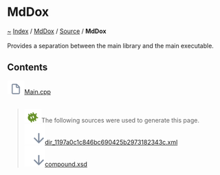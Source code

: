 <a id="mddox"></a>
<h1>MdDox</h1>
<a id="dir_1197a0c1c846bc690425b2973182343c"></a>
<a href="https://github.com/CharlesCarley/MdDox">~</a>
<a href="indexpage.md#index">Index</a>
<span class="inline-text">/</span>
<a href="index.md#mddox">MdDox</a>
<span class="inline-text">/</span>
<a href="dir_74389ed8173ad57b461b9d623a1f3867.md#">Source</a>
<span class="inline-text">/</span>
<span class="bold-text"><b>MdDox</b></span>
<br/>
<br/>
<span class="inline-text">Provides a separation between the main library and the main executable. </span>
<a id="contents"></a>
<h2>Contents</h2>
<span class="icon-list-item"><a href="https://github.com/CharlesCarley/MdDox/blob/master//Source/MdDox//Main.cpp#L1" class="icon-list-item"><img src="../images/file.svg" class="icon-list-item"/><span class="icon-list-item">Main.cpp</span>
</a>
</span>
<br/>
<br/>
<blockquote>
<img src="../images/debug.svg"/><span class="inline-text">The following sources were used to generate this page.</span>
<br/>
<span class="icon-list-item"><a href="../xml/dir_1197a0c1c846bc690425b2973182343c.xml#L1" class="icon-list-item"><img src="../images/lookInside.svg" class="icon-list-item"/><span class="icon-list-item">dir_1197a0c1c846bc690425b2973182343c.xml</span>
</a>
</span>
<br/>
<span class="icon-list-item"><a href="../xml/compound.xsd#L1" class="icon-list-item"><img src="../images/lookInside.svg" class="icon-list-item"/><span class="icon-list-item">compound.xsd</span>
</a>
</span>
</blockquote>
</div>
</div>
</body>
</html>
